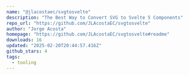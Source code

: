 ```yaml
---
name: "@jlacostaec/svgtosvelte"
description: "The Best Way to Convert SVG to Svelte 5 Components"
repo_url: "https://github.com/JLAcostaEC/svgtosvelte"
author: "Jorge Acosta"
homepage: "https://github.com/JLAcostaEC/svgtosvelte#readme"
downloads: 16
updated: "2025-02-20T20:44:57.416Z"
github_stars: 4
tags: 
  - tooling
---
```

